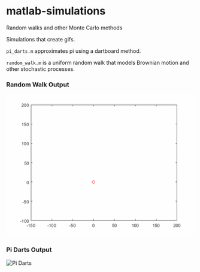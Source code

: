 # matlab-simulations
Random walks and other Monte Carlo methods

Simulations that create gifs.

`pi_darts.m` approximates pi using a dartboard method. 

`random_walk.m` is a uniform random walk that models Brownian motion and other stochastic processes. 


### Random Walk Output
![Random Walk](https://github.com/sam-snarr/matlab-simulations/blob/master/walk.gif)

### Pi Darts Output
![Pi Darts](https://github.com/sam-snarr/matlab-simulations/blob/master/pi_darts.gif)
